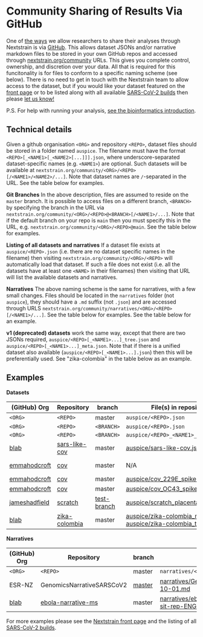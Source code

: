 # Community Sharing of Results Via GitHub

One of [the ways](./index) we allow researchers to share their analyses through Nextstrain is via [GitHub](https://github.com).
This allows dataset JSONs and/or narrative markdown files to be stored in your own GitHub repos and accessed through [nextstrain.org/community](https://nextstrain.org/community) URLs.
This gives you complete control, ownership, and discretion over your data.
All that is required for this funcitonality is for files to conform to a specific naming scheme (see below).
There is no need to get in touch with the Nextstrain team to allow access to the dataset, but if you would like your dataset featured on the [front page](https://nextstrain.org/community) or to be listed along with all available [SARS-CoV-2 builds](https://nextstrain.org/sars-cov-2/) then please [let us know!](mailto:hello@nextstrain.org)

P.S. For help with running your analysis, [see the bioinformatics introduction](https://docs.nextstrain.org/projects/augur/en/stable/index.html).

## Technical details

Given a github organisation `<ORG>` and repository `<REPO>`, dataset files should be stored in a folder named `auspice`.
The filename must have the format `<REPO>[_<NAME1>[_<NAME2>[...]]].json`, where underscore-separated dataset-specific names (e.g. `<NAME1>`) are optional.
Such datasets will be available at `nextstrain.org/community/<ORG>/<REPO>[/<NAME1>/<NAME2>/...]`. Note that dataset names are `/`-separated in the URL.
See the table below for examples.

**Git Branches** In the above description, files are assumed to reside on the `master` branch.
It is possible to access files on a different branch, `<BRANCH>` by specifying the branch in the URL via `nextstrain.org/community/<ORG>/<REPO>@<BRANCH>[/<NAME1>/...]`.
Note that if the default branch on your repo is `main` then you must specify this in the URL, e.g. `nextstrain.org/community/<ORG>/<REPO>@main`.
See the table below for examples.

**Listing of all datasets and narratives**
If a dataset file exists at `auspice/<REPO>.json` (i.e. there are no dataset specific names in the filename) then visiting `nextstrain.org/community/<ORG>/<REPO>` will automatically load that dataset.
If such a file does not exist (i.e. all the datasets have at least one `<NAME>` in their filenames) then visiting that URL will list the available datasets and narratives.

**Narratives**
The above naming scheme is the same for narratives, with a few small changes.
Files should be located in the `narratives` folder (not `auspice`), they should have a `.md` suffix (not `.json`) and are accessed through URLS `nextstrain.org/community/narratives/<ORG>/<REPO>[/<NAME1>/...]`.
See the table below for examples.
See the table below for an example.

**v1 (deprecated) datasets** work the same way, except that there are two JSONs required, `auspice/<REPO>[_<NAME1>...]_tree.json` and `auspice/<REPO>[_<NAME1>...]_meta.json`.
Note that if there is a unified dataset also available (`auspice/<REPO>[_<NAME1>...].json`) then this will be preferentially used.
See "zika-colombia" in the table below as an example.

## Examples

**Datasets**

(GitHub) Org      | Repository   | branch    | File(s) in repository    | Nextstrain URL
-------- | ------ | --------- | --------------- | ------------
`<ORG>`   | `<REPO>` | master    | `auspice/<REPO>.json` | `nexstrain.org/community/<ORG>/<REPO>`
`<ORG>`   | `<REPO>` | `<BRANCH>`    | `auspice/<REPO>.json` | `nexstrain.org/community/<ORG>/<REPO>@<BRANCH>`
`<ORG>`   | `<REPO>` | `<BRANCH>`    | `auspice/<REPO>_<NAME1>_<NAME2>.json` | `nexstrain.org/community/<ORG>/<REPO>@<BRANCH>/NAME1/NAME2`
[blab](github.com/blab/) | [sars-like-cov](https://github.com/blab/sars-like-cov) | master | [auspice/sars-like-cov.json](https://github.com/blab/sars-like-cov/blob/master/auspice/sars-like-cov.json) | https://nextstrain.org/community/blab/sars-like-cov
[emmahodcroft](https://github.com/emmahodcroft) | [cov](https://github.com/emmahodcroft/cov) | master | N/A | https://nextstrain.org/community/emmahodcroft/cov (lists available datasets)
[emmahodcroft](https://github.com/emmahodcroft) | [cov](https://github.com/emmahodcroft/cov) | master | [auspice/cov_229E_spike.json](https://github.com/emmahodcroft/cov/blob/master/auspice/cov_229E_spike.json) | https://nextstrain.org/community/emmahodcroft/cov/229E/spike
[emmahodcroft](https://github.com/emmahodcroft) | [cov](https://github.com/emmahodcroft/cov) | master | [auspice/cov_OC43_spike.json](https://github.com/emmahodcroft/cov/blob/master/auspice/cov_OC43_spike.json) | https://nextstrain.org/community/emmahodcroft/cov/OC43/spike
[jameshadfield](github.com/jameshadfield/) | [scratch](https://github.com/jameshadfield/scratch) | [test-branch](https://github.com/jameshadfield/scratch/tree/test-branch) | [auspice/scratch_placentalia.json](https://github.com/jameshadfield/scratch/blob/test-branch/auspice/scratch_placentalia.json) | https://nextstrain.org/community/jameshadfield/scratch@test-branch/placentalia
[blab](github.com/blab/) | [zika-colombia](https://github.com/blab/zika-colombia) | master | [auspice/zika-colombia_meta.json](https://github.com/blab/zika-colombia/blob/master/auspice/zika-colombia_meta.json), <br> [auspice/zika-colombia_tree.json](https://github.com/blab/zika-colombia/blob/master/auspice/zika-colombia_tree.json) | https://nextstrain.org/community/blab/zika-colombia


**Narratives**

(GitHub) Org      | Repository   | branch    | File(s) in repository    | Nextstrain URL
-------- | ------ | --------- | --------------- | ------------
`<ORG>`   | `<REPO>` | master    | `narratives/<REPO>.json` | `nexstrain.org/community/<ORG>/<REPO>`
ESR-NZ | GenomicsNarrativeSARSCoV2 | [master](https://github.com/ESR-NZ/GenomicsNarrativeSARSCoV2/tree/master) | [narratives/GenomicsNarrativeSARSCoV2_2020-10-01.md](https://github.com/ESR-NZ/GenomicsNarrativeSARSCoV2/blob/master/narratives/GenomicsNarrativeSARSCoV2_2020-10-01.md) | https://nextstrain.org/community/narratives/ESR-NZ/GenomicsNarrativeSARSCoV2/2020-10-01
[blab](github.com/blab/) | [ebola-narrative-ms](https://github.com/blab/ebola-narrative-ms/) | master | [narratives/ebola-narrative-ms_2019-09-13-sit-rep-ENGLISH.md](https://github.com/blab/ebola-narrative-ms/blob/master/narratives/ebola-narrative-ms_2019-09-13-sit-rep-ENGLISH.md) | https://nextstrain.org/community/narratives/blab/ebola-narrative-ms/2019-09-13-sit-rep-ENGLISH

For more examples please see the [Nextstrain front page](https://nextstrain.org/community) and the listing of all [SARS-CoV-2 builds](https://nextstrain.org/sars-cov-2/).


